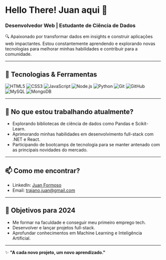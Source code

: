 # Hello There! Juan aqui 👋

### Desenvolvedor Web | Estudante de Ciência de Dados

🔍 Apaixonado por transformar dados em insights e construir aplicações web impactantes. Estou constantemente aprendendo e explorando novas tecnologias para melhorar minhas habilidades e contribuir para a comunidade.

---

## 🚀 Tecnologias & Ferramentas

![HTML5](https://img.shields.io/badge/-HTML5-E34F26?style=flat-square&logo=html5&logoColor=white)
![CSS3](https://img.shields.io/badge/-CSS3-1572B6?style=flat-square&logo=css3)
![JavaScript](https://img.shields.io/badge/-JavaScript-F7DF1E?style=flat-square&logo=javascript&logoColor=black)
![Node.js](https://img.shields.io/badge/-Node.js-339933?style=flat-square&logo=node.js&logoColor=white)
![Python](https://img.shields.io/badge/-Python-3776AB?style=flat-square&logo=python&logoColor=white)
![Git](https://img.shields.io/badge/-Git-F05032?style=flat-square&logo=git&logoColor=white)
![GitHub](https://img.shields.io/badge/-GitHub-181717?style=flat-square&logo=github)
![MySQL](https://img.shields.io/badge/-MySQL-4479A1?style=flat-square&logo=mysql&logoColor=white)
![MongoDB](https://img.shields.io/badge/-MongoDB-47A248?style=flat-square&logo=mongodb&logoColor=white)

---

## 🌱 No que estou trabalhando atualmente?

- Explorando bibliotecas de ciência de dados como Pandas e Scikit-Learn.
- Aprimorando minhas habilidades em desenvolvimento full-stack com .NET e React.
- Participando de bootcamps de tecnologia para se manter antenado com as principais novidades do mercado.

---

## 📫 Como me encontrar?

- LinkedIn: [Juan Formoso](https://www.linkedin.com/in/juanvformoso)
- Email: trajano.juan@gmail.com

---

## 🎯 Objetivos para 2024

- Me formar na faculdade e conseguir meu primeiro emprego tech.
- Desenvolver e lançar projetos full-stack.
- Aprofundar conhecimentos em Machine Learning e Inteligência Artificial.

---

✨ **"A cada novo projeto, um novo aprendizado."**
